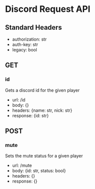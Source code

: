 # Discord Request API

## Standard Headers
- authorization: str
- auth-key: str
- legacy: bool

## GET
### id
Gets a discord id for the given player
- url: /id
- body: {}
- headers: {name: str, nick: str}
- response: {id: str}

## POST
### mute
Sets the mute status for a given player
- url: /mute
- body: {id: str, status: bool}
- headers: {}
- response: {}